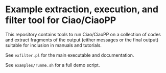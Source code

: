 # Example extraction, execution, and filter tool for Ciao/CiaoPP

This repository contains tools to run Ciao/CiaoPP on a collection of
codes and extract fragments of the output (either messages or the
final output) suitable for inclusion in manuals and tutorials.

See `exfilter.pl` for the main executable and documentation.

See `examples/runme.sh` for a full demo script.

